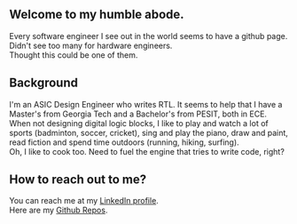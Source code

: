 ## Welcome to my humble abode.
Every software engineer I see out in the world seems to have a github page.
Didn't see too many for hardware engineers.<br />
Thought this could be one of them.

## Background
I'm an ASIC Design Engineer who writes RTL. 
It seems to help that I have a Master's from Georgia Tech and a Bachelor's from PESIT, both in ECE.
When not designing digital logic blocks, I like to play and watch a lot of sports (badminton, soccer, cricket), sing and play the piano, draw and paint, read fiction and spend time outdoors (running, hiking, surfing).<br />
Oh, I like to cook too. Need to fuel the engine that tries to write code, right?

## How to reach out to me?
You can reach me at my [LinkedIn profile](https://www.linkedin.com/in/akarshnkolekar/).<br />
Here are my [Github Repos](https://github.com/AkarshNKolekar).
